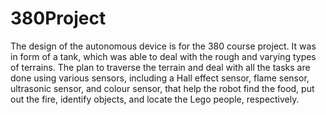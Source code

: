 # 380Project
The design of the autonomous device is for the 380 course project. It was in form of a tank, which was able to deal with the rough and varying types of terrains. The plan to traverse the terrain and deal with all the tasks are done using various sensors, including a Hall effect sensor, flame sensor, ultrasonic sensor, and colour sensor, that help the robot find the food, put out the fire, identify objects, and locate the Lego people, respectively.
